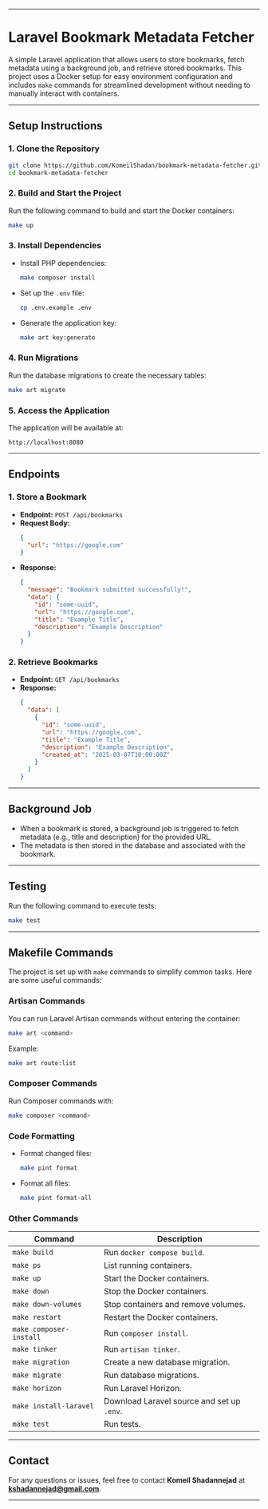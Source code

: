 
---

# **Laravel Bookmark Metadata Fetcher**

A simple Laravel application that allows users to store bookmarks, fetch metadata using a background job, and retrieve stored bookmarks. This project uses a Docker setup for easy environment configuration and includes `make` commands for streamlined development without needing to manually interact with containers.

---

## **Setup Instructions**

### **1. Clone the Repository**
```bash
git clone https://github.com/KomeilShadan/bookmark-metadata-fetcher.git
cd bookmark-metadata-fetcher
```

### **2. Build and Start the Project**
Run the following command to build and start the Docker containers:
```bash
make up
```

### **3. Install Dependencies**
- Install PHP dependencies:
  ```bash
  make composer install
  ```
- Set up the `.env` file:
  ```bash
  cp .env.example .env
  ```
- Generate the application key:
  ```bash
  make art key:generate
  ```

### **4. Run Migrations**
Run the database migrations to create the necessary tables:
```bash
make art migrate
```

### **5. Access the Application**
The application will be available at:
```
http://localhost:8080
```

---

## **Endpoints**

### **1. Store a Bookmark**
- **Endpoint:** `POST /api/bookmarks`
- **Request Body:**
  ```json
  {
    "url": "https://google.com"
  }
  ```
- **Response:**
  ```json
  {
    "message": "Bookmark submitted successfully!",
    "data": {
      "id": "some-uuid",
      "url": "https://google.com",
      "title": "Example Title",
      "description": "Example Description"
    }
  }
  ```

### **2. Retrieve Bookmarks**
- **Endpoint:** `GET /api/bookmarks`
- **Response:**
  ```json
  {
    "data": [
      {
        "id": "some-uuid",
        "url": "https://google.com",
        "title": "Example Title",
        "description": "Example Description",
        "created_at": "2025-03-07T10:00:00Z"
      }
    ]
  }
  ```

---

## **Background Job**

- When a bookmark is stored, a background job is triggered to fetch metadata (e.g., title and description) for the provided URL.
- The metadata is then stored in the database and associated with the bookmark.

---

## **Testing**

Run the following command to execute tests:
```bash
make test
```

---

## **Makefile Commands**

The project is set up with `make` commands to simplify common tasks. Here are some useful commands:

### **Artisan Commands**
You can run Laravel Artisan commands without entering the container:
```bash
make art <command>
```
Example:
```bash
make art route:list
```

### **Composer Commands**
Run Composer commands with:
```bash
make composer <command>
```

### **Code Formatting**
- Format changed files:
  ```bash
  make pint format
  ```
- Format all files:
  ```bash
  make pint format-all
  ```

### **Other Commands**
| Command            | Description                                  |
|--------------------|----------------------------------------------|
| `make build`       | Run `docker compose build`.                 |
| `make ps`          | List running containers.                    |
| `make up`          | Start the Docker containers.                |
| `make down`        | Stop the Docker containers.                 |
| `make down-volumes`| Stop containers and remove volumes.         |
| `make restart`     | Restart the Docker containers.              |
| `make composer-install` | Run `composer install`.                |
| `make tinker`      | Run `artisan tinker`.                       |
| `make migration`   | Create a new database migration.            |
| `make migrate`     | Run database migrations.                    |
| `make horizon`     | Run Laravel Horizon.                        |
| `make install-laravel` | Download Laravel source and set up `.env`. |
| `make test`        | Run tests.                                  |

---

## **Contact**

For any questions or issues, feel free to contact **Komeil Shadannejad** at **kshadannejad@gmail.com**.

---
